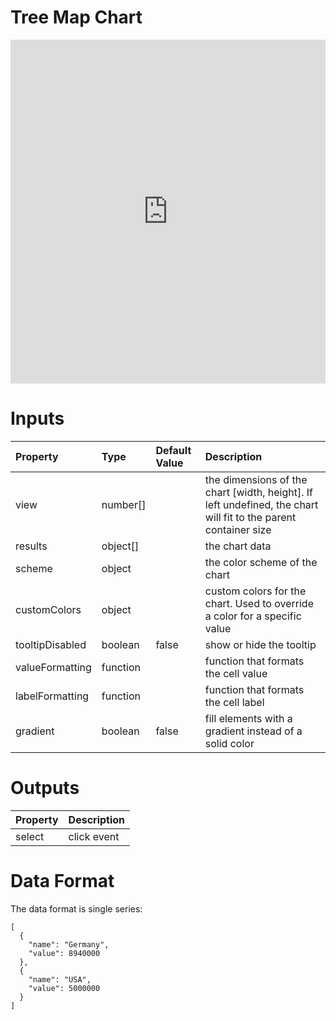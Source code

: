 # Tree Map Chart

<iframe width="100%" height="550" frameborder="0" src="https://embed.plnkr.co/VvVTLXOOsMGfYtT9c1CX?show=preview">
</iframe>

# Inputs

Property        | Type     | Default Value | Description
:-------------- | :------- | :------------ | :--------------------------------------------------------------------------------------------------------------
view            | number[] |               | the dimensions of the chart [width, height]. If left undefined, the chart will fit to the parent container size
results         | object[] |               | the chart data
scheme          | object   |               | the color scheme of the chart
customColors    | object   |               | custom colors for the chart. Used to override a color for a specific value
tooltipDisabled | boolean  | false         | show or hide the tooltip
valueFormatting | function |               | function that formats the cell value
labelFormatting | function |               | function that formats the cell label
gradient        | boolean  | false         | fill elements with a gradient instead of a solid color

# Outputs

Property | Description
:------- | :----------
select   | click event

# Data Format

The data format is single series:

```
[
  {
    "name": "Germany",
    "value": 8940000
  },
  {
    "name": "USA",
    "value": 5000000
  }
]
```
